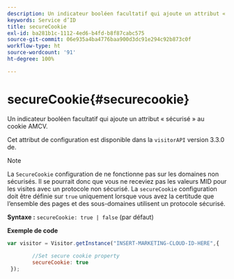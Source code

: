 ```yaml
---
description: Un indicateur booléen facultatif qui ajoute un attribut « sécurisé » au cookie AMCV.
keywords: Service d’ID
title: secureCookie
exl-id: ba281b1c-1112-4ed6-b4fd-b8f87cabc575
source-git-commit: 06e935a4ba4776baa900d3dc91e294c92b873c0f
workflow-type: ht
source-wordcount: '91'
ht-degree: 100%

---
```


# secureCookie{#securecookie}

Un indicateur booléen facultatif qui ajoute un attribut « sécurisé » au cookie AMCV.

Cet attribut de configuration est disponible dans la `visitorAPI` version 3.3.0 de.

>[!NOTE]
>
>La `SecureCookie` configuration de ne fonctionne pas sur les domaines non sécurisés. Il se pourrait donc que vous ne receviez pas les valeurs MID pour les visites avec un protocole non sécurisé. La `secureCookie` configuration doit être définie sur `true` uniquement lorsque vous avez la certitude que l’ensemble des pages et des sous-domaines utilisent un protocole sécurisé.

**Syntaxe :** `secureCookie: true | false` (par défaut)

**Exemple de code**

```js
var visitor = Visitor.getInstance("INSERT-MARKETING-CLOUD-ID-HERE",{ 
 
        //Set secure cookie property 
        secureCookie: true 
 });
```
